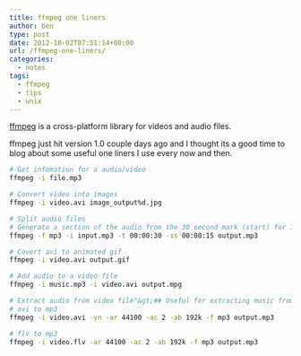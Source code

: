 ```yaml
---
title: ffmpeg one liners
author: ben
type: post
date: 2012-10-02T07:51:14+00:00
url: /ffmpeg-one-liners/
categories:
  - notes
tags:
  - ffmpeg
  - tips
  - unix
---
```


[ffmpeg][1] is a cross-platform library for videos and audio files.

ffmpeg just hit version 1.0 couple days ago and I thought its a good time to blog about some useful one liners I use every now and then.

```bash
# Get infomation for a audio/video
ffmpeg -i file.mp3
```

```bash
# Convert video into images
ffmpeg -i video.avi image_output%d.jpg
```

```bash
# Split audio files
# Generate a section of the audio from the 30 second mark (start) for 15 seconds (duration)
ffmpeg -f mp3 -i input.mp3 -t 00:00:30 -ss 00:00:15 output.mp3
```

```bash
# Covert avi to animated gif
ffmpeg -i video.avi output.gif
```

```bash
# Add audio to a video file
ffmpeg -i music.mp3 -i video.avi output.mpg
```

```bash
# Extract audio from video file"&gt;## Useful for extracting music from youtube videos
# avi to mp3
ffmpeg -i video.avi -vn -ar 44100 -ac 2 -ab 192k -f mp3 output.mp3

# flv to mp3
ffmpeg -i video.flv -ar 44100 -ac 2 -ab 192k -f mp3 output.mp3
```

[1]: https://ffmpeg.org/
